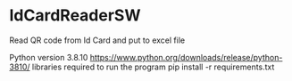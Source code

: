 # IdCardReaderSW
Read QR code from Id Card and put to excel file

Python version 3.8.10
https://www.python.org/downloads/release/python-3810/
libraries required to run the program
pip install -r requirements.txt
